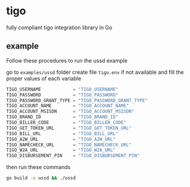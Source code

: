 # tigo
fully compliant tigo integration library in Go

## example
Follow these procedures to run the ussd example

go to `examples/ussd` folder create file `tigo.env` if not available and fill the proper values of each variable

```go
TIGO_USERNAME            = "TIGO_USERNAME"
TIGO_PASSWORD            = "TIGO_PASSWORD"
TIGO_PASSWORD_GRANT_TYPE = "TIGO_PASSWORD_GRANT_TYPE"
TIGO_ACCOUNT_NAME        = "TIGO_ACCOUNT_NAME"
TIGO_ACCOUNT_MSISDN      = "TIGO_ACCOUNT_MSISDN"
TIGO_BRAND_ID            = "TIGO_BRAND_ID"
TIGO_BILLER_CODE         = "TIGO_BILLER_CODE"
TIGO_GET_TOKEN_URL       = "TIGO_GET_TOKEN_URL"
TIGO_BILL_URL            = "TIGO_BILL_URL"
TIGO_A2W_URL             = "TIGO_A2W_URL"
TIGO_NAMECHECK_URL       = "TIGO_NAMECHECK_URL"
TIGO_W2A_URL             = "TIGO_W2A_URL"
TIGO_DISBURSEMENT_PIN    = "TIGO_DISBURSEMENT_PIN"
```
then run these commands

```bash
go build -o ussd && ./ussd

```